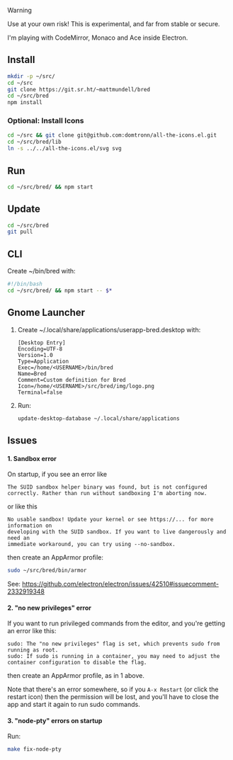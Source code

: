 > [!WARNING]
> Use at your own risk! This is experimental, and far from stable or secure.

I'm playing with CodeMirror, Monaco and Ace inside Electron.

## Install

```sh
mkdir -p ~/src/
cd ~/src
git clone https://git.sr.ht/~mattmundell/bred
cd ~/src/bred
npm install
```

### Optional: Install Icons

```sh
cd ~/src && git clone git@github.com:domtronn/all-the-icons.el.git
cd ~/src/bred/lib
ln -s ../../all-the-icons.el/svg svg
```

## Run

```sh
cd ~/src/bred/ && npm start
```

## Update
```sh
cd ~/src/bred
git pull
```

## CLI

Create ~/bin/bred with:
```bash
#!/bin/bash
cd ~/src/bred/ && npm start -- $*
```

## Gnome Launcher

1. Create ~/.local/share/applications/userapp-bred.desktop with:

    ```
    [Desktop Entry]
    Encoding=UTF-8
    Version=1.0
    Type=Application
    Exec=/home/<USERNAME>/bin/bred
    Name=Bred
    Comment=Custom definition for Bred
    Icon=/home/<USERNAME>/src/bred/img/logo.png
    Terminal=false
    ```

2. Run:

    ```sh
    update-desktop-database ~/.local/share/applications
    ```

## Issues

#### 1. Sandbox error

On startup, if you see an error like
```
The SUID sandbox helper binary was found, but is not configured
correctly. Rather than run without sandboxing I'm aborting now.
```
or like this
```
No usable sandbox! Update your kernel or see https://... for more information on
developing with the SUID sandbox. If you want to live dangerously and need an
immediate workaround, you can try using --no-sandbox.
```
then create an AppArmor profile:
```sh
sudo ~/src/bred/bin/armor
```
See: https://github.com/electron/electron/issues/42510#issuecomment-2332919348

#### 2. "no new privileges" error

If you want to run privileged commands from the editor, and you're getting an error like this:
```
sudo: The "no new privileges" flag is set, which prevents sudo from running as root.
sudo: If sudo is running in a container, you may need to adjust the container configuration to disable the flag.
```
then create an AppArmor profile, as in 1 above.

Note that there's an error somewhere, so if you `A-x Restart` (or click the restart icon) then the
permission will be lost, and you'll have to close the app and start it again to run sudo commands.

#### 3. "node-pty" errors on startup

Run:
```sh
make fix-node-pty

```
